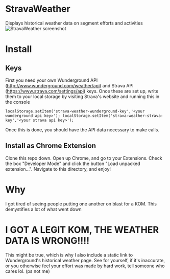 # StravaWeather
Displays historical weather data on segment efforts and activities
![StravaWeather screenshot](https://raw.githubusercontent.com/o2dazone/StravaWeather/master/screenshot.png "StravaWeather screenshot")

# Install
## Keys
First you need your own Wunderground API (http://www.wunderground.com/weather/api) and Strava API (https://www.strava.com/settings/api) keys. Once these are set up, write them to your local storage by visiting Strava's website and running this in the console
```
localStorage.setItem('strava-weather-wunderground-key','<your wunderground api key>'); localStorage.setItem('strava-weather-strava-key','<your strava api key>');
```
Once this is done, you should have the API data necessary to make calls.

## Install as Chrome Extension
Clone this repo down. Open up Chrome, and go to your Extensions. Check the box "Developer Mode" and click the button "Load unpacked extension...". Navigate to this directory, and enjoy!

# Why
I got tired of seeing people putting one another on blast for a KOM. This demystifies a lot of what went down

# I GOT A LEGIT KOM, THE WEATHER DATA IS WRONG!!!!
This might be true, which is why I also include a static link to Wunderground's historical weather page. See for yourself, if it's inaccurate, or you otherwise feel your effort was made by hard work, tell someone who cares lol. (ps not me)